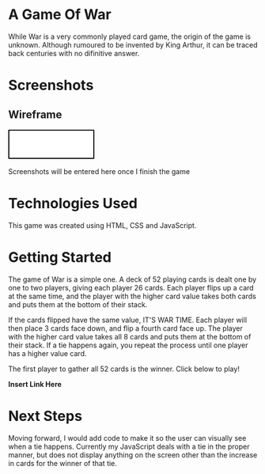 # A Game Of War

While War is a very commonly played card game, the origin of the game is unknown. Although rumoured to be invented by King Arthur, it can be traced back centuries with no difinitive answer. 

# Screenshots

## Wireframe

![](2020-05-14-08-05-53.png)


Screenshots will be entered here once I finish the game

# Technologies Used

This game was created using HTML, CSS and JavaScript.

# Getting Started

The game of War is a simple one. A deck of 52 playing cards is dealt one by one to two players, giving each player 26 cards. Each player flips up a card at the same time, and the player with the higher card value takes both cards and puts them at the bottom of their stack.

 If the cards flipped have the same value, IT'S WAR TIME. Each player will then place 3 cards face down, and flip a fourth card face up. The player with the higher card value takes all 8 cards and puts them at the bottom of their stack. If a tie happens again, you repeat the process until one player has a higher value card.

 The first player to gather all 52 cards is the winner. Click below to play!

 **Insert Link Here**

# Next Steps

Moving forward, I would add code to make it so the user can visually see when a tie happens. Currently my JavaScript deals with a tie in the proper manner, but does not display anything on the screen other than the increase in cards for the winner of that tie.